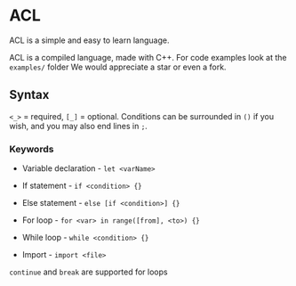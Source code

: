 # ACL

ACL is a simple and easy to learn language.

ACL is a compiled language, made with C++.
For code examples look at the `examples/` folder
We would appreciate a star or even a fork.

## Syntax

`<_>` = required, `[_]` = optional.
Conditions can be surrounded in `()` if you wish, and you may also end lines in `;`.

### Keywords


- Variable declaration - `let <varName>`

- If statement - `if <condition> {}`

- Else statement - `else [if <condition>] {}`

- For loop - `for <var> in range([from], <to>) {}`

- While loop - `while <condition> {}`

- Import - `import <file>`


`continue` and `break` are supported for loops
